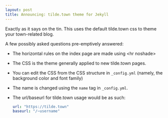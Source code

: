 ```yaml
---
layout: post
title: Announcing: tilde.town theme for Jekyll
---
```


Exactly as it says on the tin. This uses the default tilde.town css to theme your town-related blog.

A few possibly asked questions pre-emptively answered:  
* The horizontal rules on the index page are made using &lt;hr noshade&gt;
* The CSS is the theme generally applied to new tilde.town pages.
* You can edit the CSS from the CSS structure in `_config.yml` (namely, the background color and font family)
* The name is changed using the `name` tag in `_config.yml`.
* The url/baseurl for tilde.town usage would be as such:

    ```yaml
    url: "https://tilde.town"
    baseurl: "/~username"
    ```
